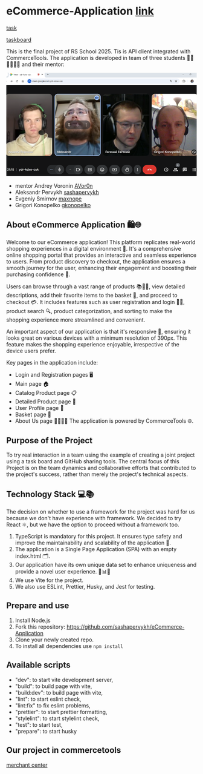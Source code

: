# eCommerce-Application [link](https://github.com/sashapervykh/eCommerce-Application)

[task](https://github.com/rolling-scopes-school/tasks/tree/master/tasks/eCommerce-Application)

[taskboard](https://github.com/users/sashapervykh/projects/1/views/1)

This is the final project of RS School 2025. Tis is API client integrated with CommerceTools. The application is developed in team of three students 👨‍💻👩‍💻👨‍💻 and their mentor:

![alt text](/src/assets/images/image.png)

- mentor Andrey Voronin [AVor0n](https://github.com/AVor0n)
- Aleksandr Pervykh [sashapervykh](https://github.com/sashapervykh)
- Evgeniy Smirnov [maxnope](https://github.com/maxnope)
- Grigori Konopelko [gkonopelko](https://github.com/gkonopelko)

## About eCommerce Application 🛍️🌐

Welcome to our eCommerce application! This platform replicates real-world shopping experiences in a digital environment 🏪. It's a comprehensive online shopping portal that provides an interactive and seamless experience to users. From product discovery to checkout, the application ensures a smooth journey for the user, enhancing their engagement and boosting their purchasing confidence 🚀.

Users can browse through a vast range of products 📚👗👟, view detailed descriptions, add their favorite items to the basket 🛒, and proceed to checkout 💳. It includes features such as user registration and login 📝🔐, product search 🔍, product categorization, and sorting to make the shopping experience more streamlined and convenient.

An important aspect of our application is that it's responsive 📲, ensuring it looks great on various devices with a minimum resolution of 390px. This feature makes the shopping experience enjoyable, irrespective of the device users prefer.

Key pages in the application include:

- Login and Registration pages 🖥️
- Main page 🏠
- Catalog Product page 📋
- Detailed Product page 🔎
- User Profile page 👤
- Basket page 🛒
- About Us page 🙋‍♂️🙋‍♀️
  The application is powered by CommerceTools 🌐.

## Purpose of the Project

To try real interaction in a team using the example of creating a joint project using a task board and GitHub sharing tools.
The central focus of this Project is on the team dynamics and collaborative efforts that contributed to the project's success, rather than merely the project's technical aspects.

## Technology Stack 💻📚

The decision on whether to use a framework for the project was hard for us because we don't have experience with framework. We decided to try React ⚛️, but we have the option to proceed without a framework too.

1. TypeScript is mandatory for this project. It ensures type safety and improve the maintainability and scalability of the application 📘.
2. The application is a Single Page Application (SPA) with an empty index.html 🗂️.
3. Our application have its own unique data set to enhance uniqueness and provide a novel user experience. 🚫📊💡
4. We use Vite for the project.
5. We also use ESLint, Prettier, Husky, and Jest for testing.

## Prepare and use

1. Install Node.js
2. Fork this repository: https://github.com/sashapervykh/eCommerce-Application
3. Clone your newly created repo.
4. To install all dependencies use `npm install`

## Available scripts

- "dev": to start vite development server,
- "build": to build page with vite,
- "build:dev": to build page with vite,
- "lint": to start eslint check,
- "lint:fix" to fix eslint problems,
- "prettier": to start prettier formatting,
- "stylelint": to start stylelint check,
- "test": to start test,
- "prepare": to start husky

## Our project in commercetools

[merchant center](https://mc.us-central1.gcp.commercetools.com/space-real-estate/welcome)
